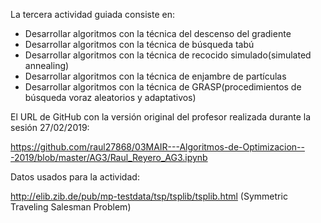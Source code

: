 La tercera actividad guiada consiste en:

* Desarrollar algoritmos con la técnica del descenso del gradiente
* Desarrollar algoritmos con la técnica de búsqueda tabú
* Desarrollar algoritmos con la técnica de recocido simulado(simulated annealing)
* Desarrollar algoritmos con la técnica de enjambre de partículas
* Desarrollar algoritmos con la técnica de GRASP(procedimientos de búsqueda voraz aleatorios y adaptativos)

El URL de GitHub con la versión original del profesor realizada durante la sesión 27/02/2019:

https://github.com/raul27868/03MAIR---Algoritmos-de-Optimizacion---2019/blob/master/AG3/Raul_Reyero_AG3.ipynb

Datos usados para la actividad:

http://elib.zib.de/pub/mp-testdata/tsp/tsplib/tsplib.html (Symmetric Traveling Salesman Problem)